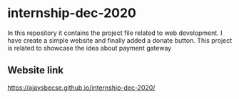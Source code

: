 # internship-dec-2020
In this repository it contains the project file related to web development. I have create a simple website and finally added a donate button. This project is related to showcase the idea about payment gateway

## Website link 
https://ajaysbecse.github.io/internship-dec-2020/
